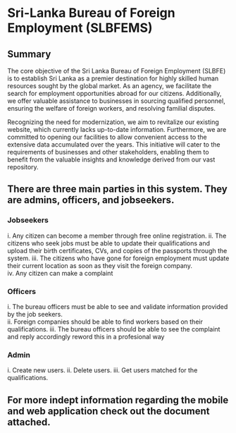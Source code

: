 #  Sri-Lanka Bureau of Foreign Employment (SLBFEMS)

## Summary

The core objective of the Sri Lanka Bureau of Foreign Employment (SLBFE) is to establish Sri Lanka as a premier destination for highly skilled human resources sought by the global market. As an agency, we facilitate the search for employment opportunities abroad for our citizens. Additionally, we offer valuable assistance to businesses in sourcing qualified personnel, ensuring the welfare of foreign workers, and resolving familial disputes.

Recognizing the need for modernization, we aim to revitalize our existing website, which currently lacks up-to-date information. Furthermore, we are committed to opening our facilities to allow convenient access to the extensive data accumulated over the years. This initiative will cater to the requirements of businesses and other stakeholders, enabling them to benefit from the valuable insights and knowledge derived from our vast repository.

## There are three main parties in this system. They are admins, officers, and jobseekers. 

### Jobseekers  
i. 	Any citizen can become a member through free online registration. ii. 	The citizens who seek jobs must be able to update their qualifications and upload their birth certificates, CVs, and copies of the passports through the system. 
iii.	The citizens who have gone for foreign employment must update their current location as soon as they visit the foreign company.  
iv.	Any citizen can make a complaint 
 
### Officers 
i.	The bureau officers must be able to see and validate information provided by the job seekers.  
ii.	Foreign companies should be able to find workers based on their qualifications. 
iii.	The bureau officers should be able to see the complaint and reply accordingly 
reword this in a profesional way 

### Admin  
i.	Create new users. 
ii.	Delete users. 
iii. 	Get users matched for the qualifications. 

## For more indept information regarding the mobile and web application check out the document attached.

